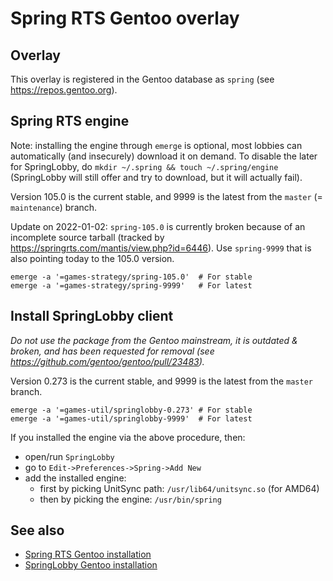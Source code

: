 # Spring RTS Gentoo overlay

## Overlay

This overlay is registered in the Gentoo database as `spring` (see https://repos.gentoo.org).

## Spring RTS engine

Note: installing the engine through `emerge` is optional, most lobbies can automatically (and insecurely) download it on demand. To disable the later for SpringLobby, do `mkdir ~/.spring && touch ~/.spring/engine` (SpringLobby will still offer and try to download, but it will actually fail).

Version 105.0 is the current stable, and 9999 is the latest from the `master` (= `maintenance`) branch.

Update on 2022-01-02: `spring-105.0` is currently broken because of an incomplete source tarball (tracked by https://springrts.com/mantis/view.php?id=6446). Use `spring-9999` that is also pointing today to the 105.0 version.

```
emerge -a '=games-strategy/spring-105.0'  # For stable
emerge -a '=games-strategy/spring-9999'   # For latest
```

## Install SpringLobby client

*Do not use the package from the Gentoo mainstream, it is outdated & broken, and has been requested for removal (see https://github.com/gentoo/gentoo/pull/23483).*

Version 0.273 is the current stable, and 9999 is the latest from the `master` branch.

```
emerge -a '=games-util/springlobby-0.273' # For stable
emerge -a '=games-util/springlobby-9999'  # For latest

```

If you installed the engine via the above procedure, then:
- open/run `SpringLobby`
- go to `Edit->Preferences->Spring->Add New`
- add the installed engine:
  - first by picking UnitSync path: `/usr/lib64/unitsync.so` (for AMD64)
  - then by picking the engine: `/usr/bin/spring`

## See also

- [Spring RTS Gentoo installation](https://springrts.com/wiki/Gentoo_install)
- [SpringLobby Gentoo installation](https://github.com/springlobby/springlobby/wiki/Install#Gentoo)
